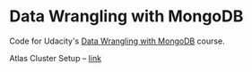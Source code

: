 # Data Wrangling with MongoDB
Code for Udacity's [Data Wrangling with MongoDB](https://www.udacity.com/course/data-wrangling-with-mongodb--ud032) course.

Atlas Cluster Setup – [link](https://docs.mongodb.com/guides/cloud/connectionstring/) 

